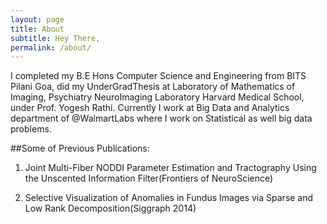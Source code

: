 ```yaml
---
layout: page
title: About
subtitle: Hey There, 
permalink: /about/
---
```


I completed my B.E Hons Computer Science and Engineering from BITS Pilani Goa, did my UnderGradThesis at Laboratory of Mathematics of Imaging, Psychiatry NeuroImaging Laboratory Harvard Medical School, under Prof. Yogesh Rathi. Currently I work at Big Data and Analytics department of @WalmartLabs where I work on Statistical as well big data problems. 


##Some of Previous Publications:


1. Joint Multi-Fiber NODDI Parameter Estimation and Tractography Using the Unscented Information Filter(Frontiers of NeuroScience)


2. Selective Visualization of Anomalies in Fundus Images via Sparse and Low  Rank Decomposition(Siggraph 2014)


